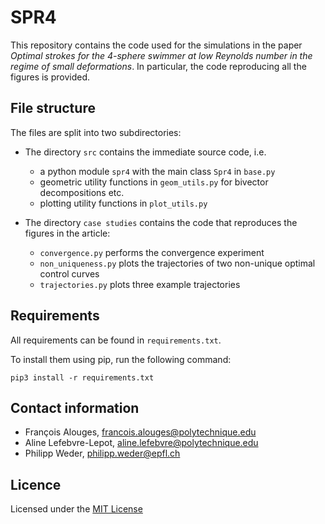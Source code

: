 # SPR4
This repository contains the code used for the simulations in the paper
_Optimal strokes for the 4-sphere swimmer at low Reynolds number in the regime of small deformations_. In particular,
the code reproducing all the figures is provided.

## File structure
The files are split into two subdirectories:
- The directory `src` contains the immediate source code, i.e.
  - a python module ``spr4`` with the main class ``Spr4`` in ``base.py``
  - geometric utility functions in ```geom_utils.py``` for bivector decompositions etc.
  - plotting utility functions in ```plot_utils.py```

- The directory ``case studies`` contains the code that reproduces the figures in the article:
  - ``convergence.py`` performs the convergence experiment
  - ```non_uniqueness.py``` plots the trajectories of two non-unique optimal control curves
  - ```trajectories.py``` plots three example trajectories

## Requirements
All requirements can be found in ``requirements.txt``.

To install them using pip, run the following command:

    pip3 install -r requirements.txt

## Contact information
- François Alouges, francois.alouges@polytechnique.edu
- Aline Lefebvre-Lepot, aline.lefebvre@polytechnique.edu
- Philipp Weder, philipp.weder@epfl.ch

## Licence
Licensed under the [MIT License](LICENSE)



